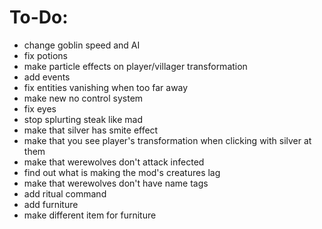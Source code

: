 # To-Do:
- change goblin speed and AI
- fix potions
- make particle effects on player/villager transformation
- add events
- fix entities vanishing when too far away
- make new no control system
- fix eyes
- stop splurting steak like mad
- make that silver has smite effect
- make that you see player's transformation when clicking with silver at them
- make that werewolves don't attack infected
- find out what is making the mod's creatures lag
- make that werewolves don't have name tags
- add ritual command
- add furniture
- make different item for furniture
